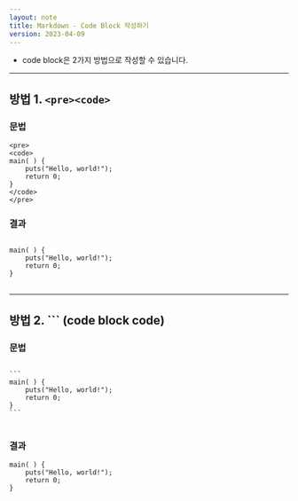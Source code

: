 ```yaml
---
layout: note
title: Markdown - Code Block 작성하기
version: 2023-04-09
---
```





- code block은 2가지 방법으로 작성할 수 있습니다.




---




## 방법 1. `<pre><code>`


### 문법

```
<pre>
<code>
main( ) {
    puts("Hello, world!");
    return 0;
}
</code>
</pre>
```


### 결과

<pre>
<code>
main( ) {
    puts("Hello, world!");
    return 0;
}
</code>
</pre>




---




## 방법 2. \`\`\` (code block code)


### 문법

<pre>
<code>
```
main( ) {
    puts("Hello, world!");
    return 0;
}
```
</code>
</pre>


### 결과

```
main( ) {
    puts("Hello, world!");
    return 0;
}
```

